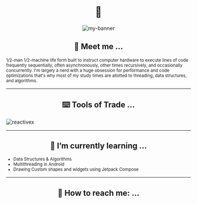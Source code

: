 <h1 align="center">👋</h2>

<!--
**Pshypher/Pshypher** is a ✨ _special_ ✨ repository because its `README.md` (this file) appears on your GitHub profile.

Here are some ideas to get you started:

- 🔭 I’m currently working on ...

- 👯 I’m looking to collaborate on ...
- 🤔 I’m looking for help with ...
- 💬 Ask me about ...
- 📫 How to reach me: ...
- 😄 Pronouns: ...
- ⚡ Fun fact: ...
-->

<p align="center">
    <img src="https://user-images.githubusercontent.com/7406285/233926519-69845257-4f57-4921-88f6-74c289216b97.gif" alt="my-banner">
</p>

<h2 align="center">👣 Meet me ...</h2>
<sub align="center">
1/2-man 1/2-machine life form built to instruct computer hardware to execute lines of code frequently sequentially, often asynchronously, other times recursively, and occasionally concurrently. I'm largely a nerd with a huge obsession for performance and code optimizations that's why most of my study times are allotted to threading, data structures, and algorithms.
</sub>

- - - -

<h2 align="center">⌨️ Tools of Trade ...</h2>
<img alt="reactivex" src=https://user-images.githubusercontent.com/7406285/233947695-d72e53ee-b1eb-4b9d-8721-fbe3251cec70.svg">

- - - -

<h2 align="center">📑 I’m currently learning ...</h2>
<sub>
<ul>
<li>Data Structures & Algorithms</li>
<li>Multithreading in Android</li>
<li>Drawing Custom shapes and widgets using Jetpack Compose</li>
</ul>
</sub>

- - - -

<h2 align="center">📧 How to reach me: ...</h2>

